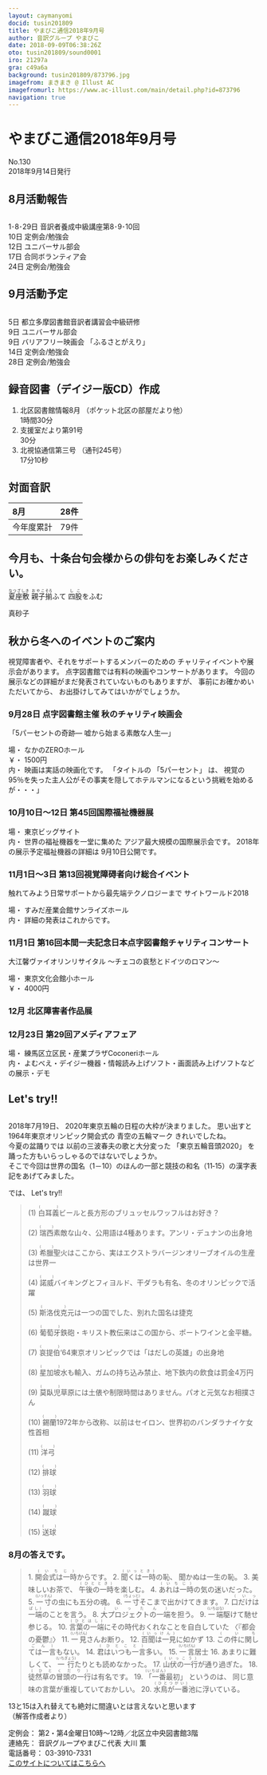 ```yaml
---
layout: caymanyomi
docid: tusin201809
title: やまびこ通信2018年9月号
author: 音訳グループ やまびこ
date: 2018-09-09T06:38:26Z
oto: tusin201809/sound0001
iro: 21297a
gra: c49a6a
background: tusin201809/873796.jpg
imagefrom: まきまき @ Illust AC
imagefromurl: https://www.ac-illust.com/main/detail.php?id=873796
navigation: true
---
```


# <span data-dur="4.487" data-begin="2.050" id="xmri_0001">やまびこ通信2018年9月号</span>

<span data-dur="2.444" data-begin="6.537" id="xmri_0002">No.130</span>  
<span data-dur="4.384" data-begin="8.981" id="xmri_0003">2018年9月14日発行</span>

## <span data-dur="2.718" data-begin="18.484" id="xmri_0006">8月活動報告</span>

<img class="migi" src="media/tusin201809/cut1.png" alt="" />

<span data-dur="2.769" data-begin="21.202" id="xmri_0007">1･8･29日</span>
<span data-dur="5.831" data-begin="23.971" id="xmri_0008">音訳者養成中級講座第8･9･10回</span>  
<span data-dur="1.025" data-begin="29.802" id="xmri_0009">10日</span>
<span data-dur="3.263" data-begin="30.827" id="xmri_000A">定例会/勉強会</span>  
<span data-dur="1.455" data-begin="34.090" id="xmri_000B">12日</span>
<span data-dur="2.635" data-begin="35.545" id="xmri_000C">ユニバーサル部会</span>  
<span data-dur="1.519" data-begin="38.180" id="xmri_000D">17日</span>
<span data-dur="2.916" data-begin="39.699" id="xmri_000E">合同ボランティア会</span>  
<span data-dur="1.593" data-begin="42.615" id="xmri_000F">24日</span>
<span data-dur="3.963" data-begin="44.208" id="xmri_0010">定例会/勉強会</span>

## <span data-dur="2.512" data-begin="48.171" id="xmri_0011">9月活動予定</span>

<img class="migi" src="media/tusin201809/cut2.png" alt="" />

<span data-dur="1.088" data-begin="50.683" id="xmri_0012">5日</span>
<span data-dur="5.692" data-begin="51.771" id="xmri_0013">都立多摩図書館音訳者講習会中級研修</span>  
<span data-dur="1.197" data-begin="57.463" id="xmri_0014">9日</span>
<span data-dur="2.635" data-begin="58.660" id="xmri_0015">ユニバーサル部会</span>  
<span data-dur="1.197" data-begin="61.295" id="xmri_0016">9日</span>
<span data-dur="1.992" data-begin="62.492" id="xmri_0017">バリアフリー映画会</span>
<span data-dur="2.344" data-begin="64.484" id="xmri_0018">「ふるさとがえり」</span>  
<span data-dur="1.357" data-begin="66.828" id="xmri_0019">14日</span>
<span data-dur="3.264" data-begin="68.185" id="xmri_001A">定例会/勉強会</span>  
<span data-dur="1.762" data-begin="71.449" id="xmri_001B">28日</span>
<span data-dur="3.963" data-begin="73.211" id="xmri_001C">定例会/勉強会</span>

## <span data-dur="4.644" data-begin="77.174" id="xmri_001D">録音図書（デイジー版CD）作成</span>

1. <span data-dur="2.702" data-begin="84.457" id="xmri_0020">北区図書館情報8月</span> <span data-dur="3.066" data-begin="87.159" id="xmri_0021">（ポケット北区の部屋だより他）</span>  
<span data-dur="2.962" data-begin="90.225" id="xmri_0022">1時間30分</span>
2. <span data-dur="2.951" data-begin="93.920" id="xmri_0024">支援室だより第91号</span>  
<span data-dur="2.344" data-begin="96.871" id="xmri_0025">30分</span>
3. <span data-dur="2.534" data-begin="100.208" id="xmri_0027">北視協通信第三号</span> <span data-dur="2.617" data-begin="102.742" id="xmri_0028">（通刊245号）</span>  
<span data-dur="3.559" data-begin="105.359" id="xmri_0029">17分10秒</span>

## <span data-dur="2.068" data-begin="108.918" id="xmri_002A">対面音訳</span>

|<span data-dur="1.256" data-begin="110.986" id="xmri_002B">8月</span>|<span data-dur="2.53" data-begin="112.242" id="xmri_002C">28件</span>|
|:---|---:|
|<span data-dur="1.785" data-begin="114.772" id="xmri_002D">今年度累計</span>|<span data-dur="3.303" data-begin="116.557" id="xmri_002E">79件</span>|

## <span data-dur="6.083" data-begin="119.860" id="xmri_002F">今月も、十条台句会様からの俳句をお楽しみください。</span>

<span data-dur="11.024" data-begin="125.943" id="xmri_0030"><ruby>夏座敷<rt>なつざしき</rt></ruby> <ruby>親子<rt>おやこ</rt></ruby><ruby>揃<rt>そろ</rt></ruby>ふて <ruby>四股<rt>しこ</rt></ruby>をふむ</span>

<span data-dur="2.591" data-begin="136.967" id="xmri_0036" class="haigo">真砂子</span>

## <span data-dur="3.756" data-begin="139.558" id="xmri_0037">秋から冬へのイベントのご案内</span>

<span data-dur="4.28" data-begin="143.314" id="xmri_0038">視覚障害者や、それをサポートするメンバーのための</span>
<span data-dur="4.443" data-begin="147.594" id="xmri_0039">チャリティイベントや展示会があります。</span>
<span data-dur="6.161" data-begin="152.037" id="xmri_003A">点字図書館では有料の映画やコンサートがあります。</span>
<span data-dur="5.297" data-begin="158.198" id="xmri_003B">今回の展示などの詳細がまだ発表されていないものもありますが、</span>
<span data-dur="2.643" data-begin="163.495" id="xmri_003C">事前にお確かめいただいてから、</span>
<span data-dur="4.021" data-begin="166.138" id="xmri_003D">お出掛けしてみてはいかがでしょうか。</span>

### <span data-dur="2.184" data-begin="170.159" id="xmri_003E">9月28日</span> <span data-dur="2.318" data-begin="172.343" id="xmri_003F">点字図書館主催</span> <span data-dur="2.069" data-begin="174.661" id="xmri_0040">秋のチャリティ映画会</span>

<span data-dur="2.122" data-begin="176.730" id="xmri_0041">「5パーセントの奇跡―</span> <span data-dur="3.196" data-begin="178.852" id="xmri_0042">嘘から始まる素敵な人生―」</span>

<span data-dur="1.086" data-begin="182.048" id="xmri_0043">場・</span>
<span data-dur="2.284" data-begin="183.134" id="xmri_0044">なかのZEROホール</span>  
<span data-dur="1.171" data-begin="185.418" id="xmri_0045">￥・</span>
<span data-dur="2.266" data-begin="186.589" id="xmri_0046">1500円</span>  
<span data-dur="1.193" data-begin="188.855" id="xmri_0047">内・</span>
<span data-dur="3.617" data-begin="190.048" id="xmri_0048">映画は実話の映画化です。</span>
<span data-dur="1.145" data-begin="193.665" id="xmri_0049">「タイトルの</span>
<span data-dur="1.591" data-begin="194.810" id="xmri_004A">「5パーセント」</span>
<span data-dur="0.722" data-begin="196.401" id="xmri_004B">は、</span>
<span data-dur="10.006" data-begin="197.123" id="xmri_004C">視覚の95％を失った主人公がその事実を隠してホテルマンになるという挑戦を始めるが・・・」</span>

### <span data-dur="2.601" data-begin="207.129" id="xmri_004D">10月10日～12日</span> <span data-dur="4.078" data-begin="209.730" id="xmri_004E">第45回国際福祉機器展</span>

<span data-dur="1.087" data-begin="213.808" id="xmri_004F">場・</span>
<span data-dur="2.53" data-begin="214.895" id="xmri_0050">東京ビッグサイト</span>  
<span data-dur="1.193" data-begin="217.425" id="xmri_0051">内・</span>
<span data-dur="3.074" data-begin="218.618" id="xmri_0052">世界の福祉機器を一堂に集めた</span>
<span data-dur="4.181" data-begin="221.692" id="xmri_0053">アジア最大規模の国際展示会です。</span>
<span data-dur="4.207" data-begin="225.873" id="xmri_0054">2018年の展示予定福祉機器の詳細は</span>
<span data-dur="3.495" data-begin="230.080" id="xmri_0055">9月10日公開です。</span>

### <span data-dur="2.687" data-begin="233.575" id="xmri_0056">11月1日～3日</span> <span data-dur="4.778" data-begin="236.262" id="xmri_0057">第13回視覚障碍者向け総合イベント</span>

<span data-dur="4.735" data-begin="241.040" id="xmri_0058">触れてみよう日常サポートから最先端テクノロジーまで</span>
<span data-dur="3.124" data-begin="245.775" id="xmri_0059">サイトワールド2018</span>

<span data-dur="1.086" data-begin="248.899" id="xmri_005A">場・</span>
<span data-dur="3.605" data-begin="249.985" id="xmri_005B">すみだ産業会館サンライズホール</span>  
<span data-dur="1.193" data-begin="253.590" id="xmri_005C">内・</span>
<span data-dur="4.209" data-begin="254.783" id="xmri_005D">詳細の発表はこれからです。</span>

### <span data-dur="2.093" data-begin="258.992" id="xmri_005E">11月1日</span> <span data-dur="6.933" data-begin="261.085" id="xmri_005F">第16回本間一夫記念日本点字図書館チャリティコンサート</span>

<span data-dur="2.564" data-begin="268.018" id="xmri_0060">大江馨ヴァイオリンリサイタル</span>
<span data-dur="3.5" data-begin="270.582" id="xmri_0061"> ～チェコの哀愁とドイツのロマン～</span>

<span data-dur="1.086" data-begin="274.082" id="xmri_0062">場・</span>
<span data-dur="3.064" data-begin="275.168" id="xmri_0063">東京文化会館小ホール</span>  
<span data-dur="1.171" data-begin="278.232" id="xmri_0064">￥・</span>
<span data-dur="2.669" data-begin="279.403" id="xmri_0065">4000円</span>

### <span data-dur="1.452" data-begin="282.072" id="xmri_0066">12月</span> <span data-dur="3.942" data-begin="283.524" id="xmri_0067">北区障害者作品展</span>

### <span data-dur="2.378" data-begin="287.466" id="xmri_0068">12月23日</span> <span data-dur="3.517" data-begin="289.844" id="xmri_0069">第29回アメディアフェア</span>

<span data-dur="1.086" data-begin="293.361" id="xmri_006A">場・</span>
<span data-dur="4.849" data-begin="294.447" id="xmri_006B">練馬区立区民・産業プラザCoconeriホール</span>  
<span data-dur="1.193" data-begin="299.296" id="xmri_006C">内・</span>
<span data-dur="8.801" data-begin="300.489" id="xmri_006D">よむべえ・デイジー機器・情報読み上げソフト・画面読み上げソフトなどの展示・デモ</span>

## <span data-dur="1.75" data-begin="309.290" id="xmri_006E">Let's try!!</span>

<img class="migi" src="media/tusin201809/cut3.png" alt="" />

<span data-dur="3.534" data-begin="311.040" id="xmri_006F">2018年7月19日、</span>
<span data-dur="5.592" data-begin="314.574" id="xmri_0070">2020年東京五輪の日程の大枠が決まりました。</span>
<span data-dur="1.375" data-begin="320.166" id="xmri_0071">思い出すと</span>
<span data-dur="4.737" data-begin="321.541" id="xmri_0072">1964年東京オリンピック開会式の</span>
<span data-dur="1.985" data-begin="326.278" id="xmri_0073">青空の五輪マーク</span>
<span data-dur="3.485" data-begin="328.263" id="xmri_0074">きれいでしたね。</span>  
<span data-dur="1.902" data-begin="331.748" id="xmri_0075">今夏の盆踊りでは</span>
<span data-dur="4.082" data-begin="333.650" id="xmri_0076">以前の三波春夫の歌と大分変った</span>
<span data-dur="2.765" data-begin="337.732" id="xmri_0077">「東京五輪音頭2020」</span>
<span data-dur="4.689" data-begin="340.497" id="xmri_0078">を踊った方もいらっしゃるのではないでしょうか。</span>  
<span data-dur="9.098" data-begin="345.186" id="xmri_0079">そこで今回は世界の国名（1－10）のほんの一部と競技の和名（11‐15）の漢字表記をあげてみました。</span>

<span data-dur="0.941" data-begin="354.284" id="xmri_007A">では、</span> <span data-dur="1.749" data-begin="355.225" id="xmri_007B">Let's try!!</span>

<blockquote markdown="1">
(1) <ruby>白耳義<rt>(　　　)</rt></ruby>ビールと長方形のブリュッセルワッフルはお好き？

(2) <ruby>瑞西<rt>(　　　)</rt></ruby>素敵な山々、公用語は4種あります。アンリ・デュナンの出身地

(3) <ruby>希臘<rt>(　　　)</rt></ruby>聖火はここから、実はエクストラバージンオリーブオイルの生産は世界一

(4) <ruby>諾威<rt>(　　　)</rt></ruby>バイキングとフィヨルド、干ダラも有名、冬のオリンピックで活躍

(5) <ruby>斯洛伐克<rt>(　　　)</rt></ruby>元は一つの国でした、別れた国名は捷克

(6) <ruby>葡萄牙<rt>(　　　)</rt></ruby>鉄砲・キリスト教伝来はこの国から、ポートワインと金平糖。

(7) <ruby>哀提伯<rt>(　　　)</rt></ruby>‘64東京オリンピックでは「はだしの英雄」の出身地

(8) <ruby>星加坡<rt>(　　　)</rt></ruby>水も輸入、ガムの持ち込み禁止、地下鉄内の飲食は罰金4万円

(9) <ruby>莫臥児<rt>(　　　)</rt></ruby>草原には土俵や制限時間はありません。パオと元気なお相撲さん

(10) <ruby>錫蘭<rt>(　　　)</rt></ruby>1972年から改称、以前はセイロン、世界初のバンダラナイケ女性首相

(11) <ruby>洋弓<rt>(　　　)</rt></ruby>

(12) <ruby>排球<rt>(　　　)</rt></ruby>

(13) <ruby>羽球<rt>(　　　)</rt></ruby>

(14) <ruby>蹴球<rt>(　　　)</rt></ruby>

(15) <ruby>送球<rt>(　　　)</rt></ruby>
</blockquote>

### <span data-dur="3.327" data-begin="359.987" id="xmri_007D">8月の答えです。</span>

<blockquote markdown="1">
1. <span data-dur="3.687" data-begin="364.250" id="xmri_007F"><ruby>開会式は一時<rt>(いちじ)</rt></ruby>からです。</span>
2. <span data-dur="2.03" data-begin="368.669" id="xmri_0081"><ruby>聞くは一時<rt>(いっとき)</rt></ruby>の恥、</span> <span data-dur="3.362" data-begin="370.699" id="xmri_0082">聞かぬは一生の恥。</span>
3. <span data-dur="1.651" data-begin="375.054" id="xmri_0084">美味しいお茶で、</span> <span data-dur="3.593" data-begin="376.705" id="xmri_0085"><ruby>午後の一時<rt>(ひととき)</rt></ruby>を楽しむ。</span>
4. <span data-dur="4.302" data-begin="381.205" id="xmri_0087"><ruby>あれは一時<rt>(いちじ)</rt></ruby>の気の迷いだった。</span>
5. <span data-dur="4.049" data-begin="386.299" id="xmri_0089"><ruby>一寸<rt>(いっすん)</rt></ruby>の虫にも五分の魂。</span>
6. <span data-dur="3.902" data-begin="391.340" id="xmri_008B"><ruby>一寸<rt>(ちょっと)</rt></ruby>そこまで出かけてきます。</span>
7. <span data-dur="4.092" data-begin="396.093" id="xmri_008D"><ruby>口だけは一端<rt>(いっぱし)</rt></ruby>のことを言う。</span>
8. <span data-dur="3.87" data-begin="401.150" id="xmri_008F"><ruby>大プロジェクトの一端<rt>(いったん)</rt></ruby>を担う。</span>
9. <span data-dur="3.682" data-begin="405.864" id="xmri_0091"><ruby>一端<rt>(いちはな)</rt></ruby>駆けて馳せ参じる。</span>
10. <span data-dur="4.476" data-begin="410.430" id="xmri_0093"><ruby>言葉の一端<rt>(ひとはし)</rt></ruby>にその時代おくれなことを自白していた</span> <span data-dur="0.5" data-begin="414.906" id="xmri_0094">〈</span><span data-dur="1.796" data-begin="415.406" id="xmri_0095">『都会の憂鬱』</span><span data-dur="1" data-begin="417.202" id="xmri_0096">〉</span>
11. <span data-dur="3.317" data-begin="419.479" id="xmri_0098"><ruby>一見<rt>(いちげん)</rt></ruby>さんお断り。</span>
12. <span data-dur="3.224" data-begin="423.891" id="xmri_009A"><ruby>百聞は一見<rt>(いっけん)</rt></ruby>に如かず</span>
13. <span data-dur="4.387" data-begin="428.314" id="xmri_009C"><ruby>この件に関しては一言<rt>(いちごん)</rt></ruby>もない。</span>
14. <span data-dur="4.099" data-begin="433.922" id="xmri_009E"><ruby>君はいつも一言<rt>(ひとこと)</rt></ruby>多い。</span>
15. <span data-dur="1.915" data-begin="439.073" id="xmri_00A0"><ruby>一言<rt>(いちげん)</rt></ruby>居士</span>
16. <span data-dur="1.919" data-begin="442.249" id="xmri_00A2">あまりに難しくて、</span> <span data-dur="3.751" data-begin="444.168" id="xmri_00A3"><ruby>一行<rt>(いちぎょう)</rt></ruby>たりとも読めなかった。</span>
17. <span data-dur="3.968" data-begin="449.095" id="xmri_00A5"><ruby>山伏の一行<rt>(いっこう)</rt></ruby>が通り過ぎた。</span>
18. <span data-dur="4.915" data-begin="454.357" id="xmri_00A7"><ruby>徒然草の冒頭の一行<rt>(ひとくだり)</rt></ruby>は有名です。</span>
19. <span data-dur="1.75" data-begin="460.554" id="xmri_00A9"><ruby>「一番<rt>(いちばん)</rt></ruby>最初」</span> <span data-dur="1.252" data-begin="462.304" id="xmri_00AA">というのは、</span> <span data-dur="4.701" data-begin="463.556" id="xmri_00AB">同じ意味の言葉が重複していておかしい。</span>
20. <span data-dur="4.501" data-begin="469.301" id="xmri_00AD"><ruby>水鳥が一番<rt>(ひとつがい)</rt></ruby>池に浮いている。</span>
</blockquote>

<span data-dur="6.336" data-begin="473.802" id="xmri_00AE">13と15は入れ替えても絶対に間違いとは言えないと思います</span>
<span data-dur="1.987" data-begin="480.138" id="xmri_00AF">（解答作成者より）</span>

<span data-dur="1.273" data-begin="484.175" id="xmri_00B1">定例会：</span>
<span data-dur="7.281" data-begin="485.448" id="xmri_00B2">第2・第4金曜日10時～12時／北区立中央図書館3階</span>  
<span data-dur="1.447" data-begin="492.729" id="xmri_00B3">連絡先：</span>
<span data-dur="4.374" data-begin="494.176" id="xmri_00B4">音訳グループやまびこ代表 大川 薫</span>  
<span data-dur="1.628" data-begin="498.550" id="xmri_00B5">電話番号：</span>
<span data-dur="4.068" data-begin="500.178" id="xmri_00B6">03-3910-7331</span>  
<span data-dur="2.525" data-begin="504.246" id="xmri_00B7"><a href="mailto:ymbk2016ml@gmail.com?Subject=やまびこウェブサイトについて" data-dur="2.282" data-begin="506.771" id="xmri_00B8">このサイトについてはこちらへ</a></span>

